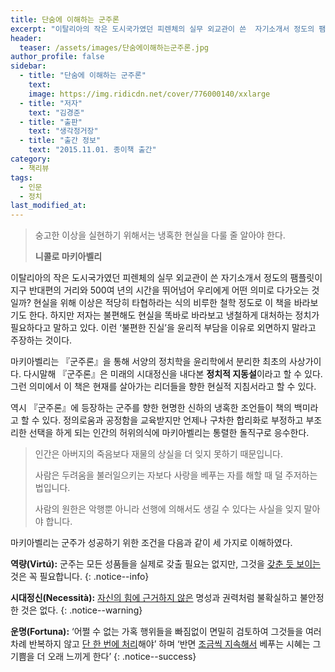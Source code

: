 ```yaml
---
title: 단숨에 이해하는 군주론
excerpt: "이탈리아의 작은 도시국가였던 피렌체의 실무 외교관이 쓴  자기소개서 정도의 팸플릿이 지구 반대편의 거리와 500여 년의 시간을 뛰어넘어 우리에게 어떤 의미로 다가오는 것일까?"
header:
  teaser: /assets/images/단숨에이해하는군주론.jpg
author_profile: false
sidebar:
  - title: "단숨에 이해하는 군주론"
    text: 
    image: https://img.ridicdn.net/cover/776000140/xxlarge
  - title: "저자"
    text: "김경준"
  - title: "출판"
    text: "생각정거장"
  - title: "출간 정보"
    text: "2015.11.01. 종이책 출간"
category:
  - 책리뷰
tags:
  - 인문
  - 정치
last_modified_at:
---
```


> 숭고한 이상을 실현하기 위해서는 냉혹한 현실을 다룰 줄 알아야 한다. 
>
> <footer><strong>니콜로 마키아벨리</strong></footer>

이탈리아의 작은 도시국가였던 피렌체의 실무 외교관이 쓴  자기소개서 정도의 팸플릿이 지구 반대편의 거리와 500여 년의 시간을 뛰어넘어 우리에게 어떤 의미로 다가오는 것일까? 현실을 위해 이상은 적당히 타협하라는 식의 비루한 철학 정도로 이 책을 바라보기도 한다. 하지만 저자는  불편해도 현실을 똑바로 바라보고 냉철하게 대처하는 정치가 필요하다고 말하고 있다. 이런 ‘불편한 진실’을 윤리적 부담을 이유로 외면하지 말라고 주장하는 것이다. 

마키아벨리는 『군주론』을 통해 서양의  정치학을 윤리학에서 분리한 최초의 사상가이다. 다시말해 『군주론』은 미래의 시대정신을 내다본 **정치적 지동설**이라고 할 수 있다. 그런 의미에서 이 책은 현재를 살아가는 리더들을 향한 현실적 지침서라고 할 수 있다. 

역시 『군주론』에 등장하는 군주를 향한 현명한 신하의 냉혹한 조언들이 책의 백미라고 할 수 있다. 정의로움과 공정함을 교육받지만 언제나 구차한 합리화로 부정하고 부조리한 선택을 하게 되는 인간의 허위의식에 마키아벨리는 통렬한 돌직구로 응수한다. 

> 인간은 아버지의 죽음보다 재물의 상실을 더 잊지 못하기 때문입니다. 
>
> 사람은 두려움을 불러일으키는 자보다 사랑을 베푸는 자를 해할 때 덜 주저하는 법입니다. 
>
> 사람의 원한은 악행뿐 아니라 선행에 의해서도 생길 수 있다는 사실을 잊지 말아야 합니다.

마키아벨리는 군주가 성공하기 위한 조건을 다음과 같이 세 가지로 이해하였다.

**역량(Virtú):** 군주는 모든 성품들을 실제로 갖출 필요는 없지만, 그것을 [갖춘 듯 보이는](#) 것은 꼭 필요합니다.
{: .notice--info}

**시대정신(Necessità):** [자신의 힘에 근거하지 않은](#) 명성과 권력처럼 불확실하고 불안정한 것은 없다.
{: .notice--warning}

**운명(Fortuna):** ‘어쩔 수 없는 가혹 행위들을 빠짐없이 면밀히 검토하여 그것들을 여러 차례 반복하지 않고 [단 한 번에 처리](#)해야’ 하며 ‘반면 [조금씩 지속해서](#) 베푸는 시혜는 그 기쁨을 더 오래 느끼게 한다’
{: .notice--success}
